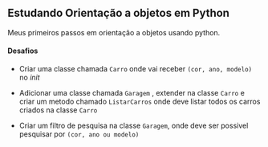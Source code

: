 ## Estudando Orientação a objetos em Python

Meus primeiros passos em orientação a objetos usando python.

#### Desafios

- Criar uma classe chamada ```Carro``` onde vai receber ```(cor, ano, modelo)``` no *init*

- Adicionar uma classe chamada ```Garagem``` , extender na classe ```Carro``` e criar um metodo chamado ```ListarCarros``` onde deve listar todos os carros criados na classe ```Carro```

- Criar um filtro de pesquisa na classe ```Garagem```, onde deve ser possivel pesquisar por ```(cor, ano ou modelo)```